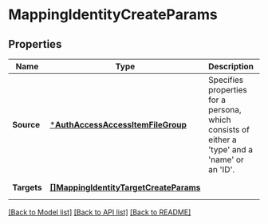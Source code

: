 # MappingIdentityCreateParams

## Properties
Name | Type | Description | Notes
------------ | ------------- | ------------- | -------------
**Source** | [***AuthAccessAccessItemFileGroup**](AuthAccessAccessItemFileGroup.md) | Specifies properties for a persona, which consists of either a &#39;type&#39; and a &#39;name&#39; or an &#39;ID&#39;. | [default to null]
**Targets** | [**[]MappingIdentityTargetCreateParams**](MappingIdentityTargetCreateParams.md) |  | [default to null]

[[Back to Model list]](../README.md#documentation-for-models) [[Back to API list]](../README.md#documentation-for-api-endpoints) [[Back to README]](../README.md)


